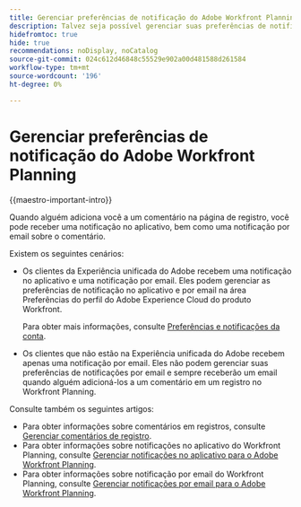 ```yaml
---
title: Gerenciar preferências de notificação do Adobe Workfront Planning
description: Talvez seja possível gerenciar suas preferências de notificação para o Adobe Workfront Planning. Este artigo descreve como configurar as preferências de notificações.
hidefromtoc: true
hide: true
recommendations: noDisplay, noCatalog
source-git-commit: 024c612d46848c55529e902a00d481588d261584
workflow-type: tm+mt
source-wordcount: '196'
ht-degree: 0%

---
```



# Gerenciar preferências de notificação do Adobe Workfront Planning

{{maestro-important-intro}}

Quando alguém adiciona você a um comentário na página de registro, você pode receber uma notificação no aplicativo, bem como uma notificação por email sobre o comentário.

Existem os seguintes cenários:

* Os clientes da Experiência unificada do Adobe recebem uma notificação no aplicativo e uma notificação por email. Eles podem gerenciar as preferências de notificação no aplicativo e por email na área Preferências do perfil do Adobe Experience Cloud do produto Workfront.

  Para obter mais informações, consulte [Preferências e notificações da conta](https://experienceleague.adobe.com/en/docs/core-services/interface/features/account-preferences).

* Os clientes que não estão na Experiência unificada do Adobe recebem apenas uma notificação por email. Eles não podem gerenciar suas preferências de notificações por email e sempre receberão um email quando alguém adicioná-los a um comentário em um registro no Workfront Planning.

Consulte também os seguintes artigos:

* Para obter informações sobre comentários em registros, consulte [Gerenciar comentários de registro](/help/quicksilver/maestro/records/manage-record-comments.md).
* Para obter informações sobre notificações no aplicativo do Workfront Planning, consulte [Gerenciar notificações no aplicativo para o Adobe Workfront Planning](/help/quicksilver/maestro/notifications/manage-planning-in-app-notifications.md).
* Para obter informações sobre notificação por email do Workfront Planning, consulte [Gerenciar notificações por email para o Adobe Workfront Planning](/help/quicksilver/maestro/notifications/manage-planning-email-notifications.md).